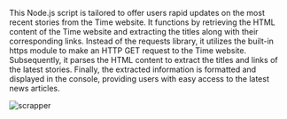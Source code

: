 This Node.js script is tailored to offer users rapid updates on the most recent stories from the Time website. 
It functions by retrieving the HTML content of the Time website and extracting the titles along with their corresponding links. 
Instead of the requests library, it utilizes the built-in https module to make an HTTP GET request to the Time website. 
Subsequently, it parses the HTML content to extract the titles and links of the latest stories. 
Finally, the extracted information is formatted and displayed in the console, providing users with easy access to the latest news articles.

![scrapper](https://github.com/anjali766/news-scrapping-using-js/assets/76253515/513cb787-1e70-426c-b9aa-68667e2dbce3)
